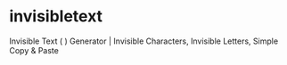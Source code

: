 # invisibletext
Invisible Text ( )  Generator | Invisible Characters, Invisible Letters, Simple Copy &amp; Paste

